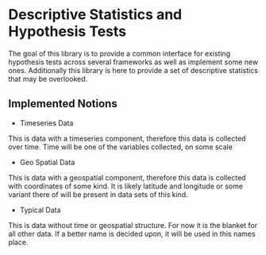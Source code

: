 # Descriptive Statistics and Hypothesis Tests

The goal of this library is to provide a common interface for existing hypothesis tests across several frameworks as well as implement some new ones.  Additionally this library is here to provide a set of descriptive statistics that may be overlooked.

## Implemented Notions

* Timeseries Data

This is data with a timeseries component, therefore this data is collected over time.  Time will be one of the variables collected, on some scale

* Geo Spatial Data

This is data with a geospatial component, therefore this data is collected with coordinates of some kind.  It is likely latitude and longitude or some variant there of will be present in data sets of this kind.

* Typical Data 

This is data without time or geospatial structure.  For now it is the blanket for all other data.  If a better name is decided upon, it will be used in this names place.

